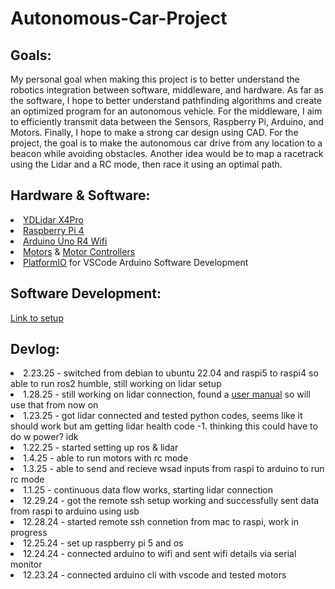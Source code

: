 <h1>Autonomous-Car-Project</h1>
<h2>Goals:</h2>
<p>My personal goal when making this project is to better understand the robotics integration between software, middleware, and hardware. As far as the software, I hope to better understand pathfinding algorithms and create an optimized program for an autonomous vehicle. For the middleware, I aim to efficiently transmit data between the Sensors, Raspberry Pi, Arduino, and Motors. Finally, I hope to make a strong car design using CAD. For the project, the goal is to make the autonomous car drive from any location to a beacon while avoiding obstacles. Another idea would be to map a racetrack using the Lidar and a RC mode, then race it using an optimal path.</p>
<h2>Hardware & Software:</h2>
  <li><a href="https://www.amazon.com/EC-Buying-Triangular-Raspberry-Navigation/dp/B0D3CWVSZX/ref=sr_1_15?crid=3KYOXXG0H5L6R&dib=eyJ2IjoiMSJ9.q0fFSRp2NhjCPqdb-Ue0i20DFFYKXJM8SYuYNmLVNs7eoJizFDGPkZ3H7y8rpdTfMKnKzjQuwse7oYMTptDQ0j9y3jzi7dMJSvzdf5ihf9scB0Ga8appFI5-2VthZUQPVfE8BBw2nh6Eg8vml0kVn27qG7k_AI4TKSmyYgl1BE6wpY43e_TVby9bmBcvt8bh6HjYvywSQD7515LOy6ro1GnuTPKmsWEdWpBXdNT_4KE.n1ZtlXItU9QCjTaVxrrIKE-WVMfK4FxE46iNcQbVtkE&dib_tag=se&keywords=lidar+sensor+arduino&qid=1731778056&sprefix=lidar%2Caps%2C189&sr=8-15">YDLidar X4Pro</a></li>
  <li><a href="https://www.amazon.com/Raspberry-Pi-4GB-2023-Processor/dp/B0CK3L9WD3/ref=sr_1_2?dib=eyJ2IjoiMSJ9.gER6ai2B6BUf_1KSPtGdIue_vjWwSDE-U73rS8GszzzAm6BXTRRT1MDgD3Cqj8n3RqyxXBaCy9f0yrznR64n-JKammtz17NOzDzW-U2uMXnt4P3jFjrxfbt0xhm82SAd5pKVhd1GmCQ-4oQsLQiUxzYeejqbIoew00jJWKDCc2iP9lwiWXr-ej-0S6kEQDn_A96iI4nGqGbeOlHzVlJfPUbxAYQgPzKyNOjpFfggDg0.AY0OztZ-686qMnDEt6CckLa2p6JNCuH-tBoveJa42QM&dib_tag=se&hvadid=678766772869&hvdev=c&hvlocphy=9016921&hvnetw=g&hvqmt=e&hvrand=17442597827152545617&hvtargid=kwd-353886121894&hydadcr=18003_13462250&keywords=raspberry+pi+5&qid=1738267133&sr=8-2">Raspberry Pi 4</a></li>
  <li><a href="https://www.amazon.com/Arduino-UNO-WiFi-ABX00087-Bluetooth/dp/B0C8V88Z9D/ref=sr_1_1?crid=1BO9KWF2JL39H&dib=eyJ2IjoiMSJ9.6-55ZkgVCQpz5t-A9OQ_Ildv0DyBwpZWs8xW7zIX7HX_ozW2L-NgkgFic5fVUp8o80pG3s-5za_D1PDpSuphzoW5vmpEgKtW_QqW3wlgGmxDTkJyqJrwCMaRwOXGa0t3Su49SAeI_aDSYufDAm9diFXFrx-S2nQr34xMsy96c-IcdS-9yiDMHiQdA0wZjgmi18PaPlUGBR4s8tuEjFAiUJe6A55mZkT4VHz7Uw7H4jY.pqHtAQwv3LdvtAox88BgnTwd_tOlL8mnbR4ZqNQ2kkU&dib_tag=se&keywords=arduino+r4+wifi&qid=1738267169&sprefix=arduino+r4%2Caps%2C125&sr=8-1">Arduino Uno R4 Wifi</a></li>
  <li><a href="https://www.amazon.com/AEDIKO-Motor-Gearbox-Shaft-200RPM/dp/B099Z85573/ref=asc_df_B099Z85573?mcid=22741f950f8e35a582f1a407dade4a8a&tag=hyprod-20&linkCode=df0&hvadid=693612458080&hvpos=&hvnetw=g&hvrand=2851401784511676869&hvpone=&hvptwo=&hvqmt=&hvdev=c&hvdvcmdl=&hvlocint=&hvlocphy=9016921&hvtargid=pla-1469864848772&psc=1">Motors</a> & <a href="https://www.amazon.com/BOJACK-H-Bridge-Controller-Intelligent-Mega2560/dp/B0C5JCF5RS/ref=pd_bxgy_thbs_d_sccl_1/146-5344172-2148713?pd_rd_w=SPyvN&content-id=amzn1.sym.53b72ea0-a439-4b9d-9319-7c2ee5c88973&pf_rd_p=53b72ea0-a439-4b9d-9319-7c2ee5c88973&pf_rd_r=B4KPMTSAA9K51S5KVXBF&pd_rd_wg=MQ7kp&pd_rd_r=753ce9ad-7da6-4532-8f69-39f148b448f4&pd_rd_i=B0C5JCF5RS&psc=1">Motor Controllers</a></li>
  <li><a href="https://platformio.org/">PlatformIO</a> for VSCode Arduino Software Development</li>
<h2>Software Development:</h2>
<p><a href="https://github.com/PJ1229/Autonomous-Car-Project/blob/main/Setup.md">Link to setup</a></p>
<h2>Devlog:</h2>
  <li>2.23.25 - switched from debian to ubuntu 22.04 and raspi5 to raspi4 so able to run ros2 humble, still working on lidar setup</li>
  <li>1.28.25 - still working on lidar connection, found a <a href="https://www.ydlidar.com/Public/upload/files/2024-05-07/YDLIDAR%20X4PRO%20Lidar%20User%20Manual%20V1.1(240507).pdf">user manual</a> so will use that from now on</li>
  <li>1.23.25 - got lidar connected and tested python codes, seems like it should work but am getting lidar health code -1. thinking this could have to do w power? idk</li>
  <li>1.22.25 - started setting up ros & lidar</li>
  <li>1.4.25 - able to run motors with rc mode</li>
  <li>1.3.25 - able to send and recieve wsad inputs from raspi to arduino to run rc mode</li>
  <li>1.1.25 - continuous data flow works, starting lidar connection</li>
  <li>12.29.24 - got the remote ssh setup working and successfully sent data from raspi to arduino using usb</li>
  <li>12.28.24 - started remote ssh connetion from mac to raspi, work in progress</li>
  <li>12.25.24 - set up raspberry pi 5 and os</li>
  <li>12.24.24 - connected arduino to wifi and sent wifi details via serial monitor</li>
  <li>12.23.24 - connected arduino cli with vscode and tested motors</li>
